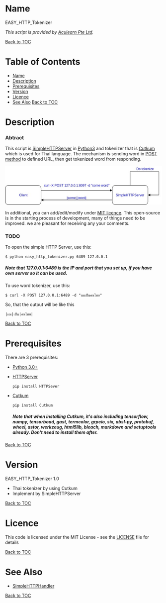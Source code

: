 # Name

 EASY_HTTP_Tokenizer
 
 *This script is provided by [Aculearn Pte Ltd](http://www.aculearn.com/).*
 
 [Back to TOC](#table-of-contents)
# Table of Contents
 - [Name](#name)
 - [Description](#description)
 - [Prerequisites](#prerequisites)
 - [Version](#version)
 - [Licence](#licence)
 - [See Also](#see-also)
[Back to TOC](#table-of-contents)
# Description

### Abtract
This script is [SimpleHTTPServer](https://docs.python.org/2/library/simplehttpserver.html) in [Python3](https://www.python.org) and tokenizer that is [Cutkum](https://github.com/pucktada/cutkum) which is used for Thai language. The mechanism is sending word in [POST method](https://en.wikipedia.org/wiki/POST_(HTTP)) to defined URL, then get tokenized word from responding.

![](https://raw.githubusercontent.com/dobybros/EasyHttpTokenizer/master/Documentation/ez_http_tokenizer_diagram.jpg#center)

In additional, you can add/edit/modify under [MIT licence](https://github.com/dobybros/EasyHttpTokenizer/blob/master/Documentation/LICENSE). This open-source is in the starting process of development, many of things need to be improved. we are pleasant for receiving any your comments.
###  TODO

To open the simple HTTP Server, use this:
```
$ python easy_http_tokenizer.py 6489 127.0.0.1

```
##### Note that 127.0.0.1:6489 is the IP and port that you set up, if you have own server so it can be used.
To use word tokenizer, use this:
```
$ curl -X POST 127.0.0.1:6489 -d "ผมเป็นคนไทย"
```
So, that the output will be like this
```
|ผม|เป็น|คนไทย|
```
[Back to TOC](#table-of-contents)
# Prerequisites
There are 3 prerequisites:
- [Python 3.0+](https://www.python.org/downloads/)
	
- [HTTPServer](https://docs.python.org/3/library/http.server.html)
	```
    pip install HTTPSever
    ```
- [Cutkum](https://github.com/pucktada/cutkum)
	```
    pip install Cutkum
    ```
    ##### Note that when installing Cutkum, it's also including tensorflow, numpy, tensorboad, gast, termcolor, grpcio, six, absl-py, protobuf, wheel, astor, werkzeug, html5lib, bleach, markdown and setuptools already. Don't need to install them after. 

[Back to TOC](#table-of-contents)

# Version

EASY_HTTP_Tokenizer 1.0
- Thai tokenizer by using Cutkum
- Implement by SimpleHTTPServer 

[Back to TOC](#table-of-contents)
# Licence
This code is licensed under the MIT License - see the [LICENSE](https://github.com/dobybros/EasyHttpTokenizer/blob/master/Documentation/LICENSE) file for details

[Back to TOC](#table-of-contents)
# See Also
- [SimpleHTTPHandler](https://docs.python.org/3.7/library/http.server.html?highlight=simplehttp)

[Back to TOC](#table-of-contents)
